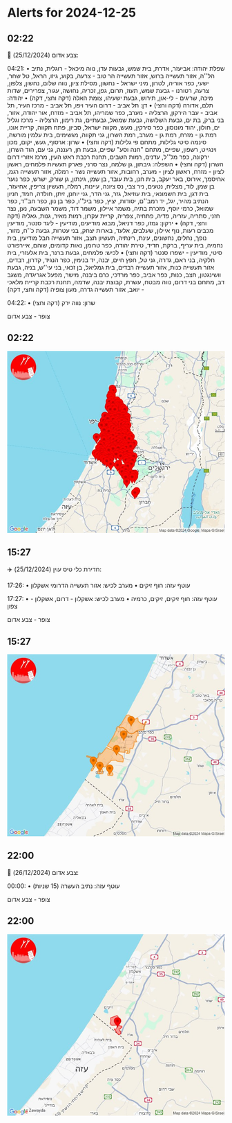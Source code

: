 # Alerts for 2024-12-25

## 02:22

🔴 צבע אדום (25/12/2024):

04:21:
• שפלת יהודה: אביעזר, אדרת, בית שמש, גבעות עדן, נווה מיכאל - רוגלית, נתיב הל''ה, אזור תעשייה ברוש, אזור תעשייה הר טוב - צרעה, בקוע, גיזו, הראל, טל שחר, ישעי, כפר אוריה, לטרון, מיני ישראל - נחשון, מסילת ציון, נווה שלום, נחשון, צלפון, צרעה, רטורנו - גבעת שמש, תעוז, תרום, גפן, זכריה, נחושה, עגור, צפרירים, שדות מיכה, שריגים - לי-און, תירוש, גבעת ישעיהו, צומת האלה (דקה וחצי, דקה)
• יהודה: תלם, אדורה (דקה וחצי)
• דן: תל אביב - דרום העיר ויפו, תל אביב - מרכז העיר, תל אביב - עבר הירקון, הרצליה - מערב, כפר שמריהו, תל אביב - מזרח, אור יהודה, אזור, בני ברק, בת ים, גבעת השלושה, גבעת שמואל, גבעתיים, גת רימון, הרצליה - מרכז וגליל ים, חולון, יהוד מונוסון, כפר סירקין, מעש, מקווה ישראל, סביון, פתח תקווה, קריית אונו, רמת גן - מזרח, רמת גן - מערב, רמת השרון, גני תקווה, מגשימים, בית עלמין מורשה, סינמה סיטי גלילות, מתחם פי גלילות (דקה וחצי)
• שרון: ארסוף, געש, יקום, מכון וינגייט, רשפון, שפיים, מתחם "חנה וסע" שפיים, גבעת חן, רעננה, גני עם, הוד השרון, ירקונה, כפר מל''ל, עדנים, רמות השבים, תחנת רכבת ראש העין, מרכז אזורי דרום השרון (דקה וחצי)
• השפלה: גיבתון, גן שלמה, נצר סרני, פארק תעשיות פלמחים, ראשון לציון - מזרח, ראשון לציון - מערב, רחובות, אזור תעשייה נשר - רמלה, אזור תעשייה רגמ, אחיסמך, אירוס, באר יעקב, בית חנן, בית עובד, בן שמן, גינתון, גן שורק, ישרש, כפר נוער בן שמן, לוד, מצליח, נטעים, ניר צבי, נס ציונה, עיינות, רמלה, תעשיון צריפין, אחיעזר, בית דגן, בית חשמונאי, בית עוזיאל, גזר, גני הדר, גני יוחנן, זיתן, חולדה, חמד, חניון הנתיב מהיר, יגל, יד רמב''ם, יסודות, יציץ, כפר ביל''ו, כפר בן נון, כפר חב''ד, כפר שמואל, כרמי יוסף, מזכרת בתיה, משמר איילון, משמר דוד, משמר השבעה, נען, נצר חזני, סתריה, עזריה, פדיה, פתחיה, צפריה, קריית עקרון, רמות מאיר, גנות, גאליה (דקה וחצי, דקה)
• ירקון: גמזו, כפר דניאל, מבוא מודיעים, מודיעין - ליגד סנטר, מודיעין מכבים רעות, נוף איילון, שעלבים, אלעד, בארות יצחק, בני עטרות, גבעת כ''ח, מזור, נופך, נחלים, נחשונים, עינת, רינתיה, תעשיון חצב, אזור תעשייה חבל מודיעין, בית נחמיה, בית עריף, ברקת, חדיד, טירת יהודה, כפר טרומן, נאות קדומים, שוהם, איירפורט סיטי, מודיעין - ישפרו סנטר (דקה וחצי)
• לכיש: פלמחים, גבעת ברנר, בית אלעזרי, בית חלקיה, בני ראם, גדרה, גני טל, חפץ חיים, יבנה, יד בנימין, כפר הנגיד, קדרון, רבדים, אזור תעשייה כנות, אזור תעשייה רבדים, בית גמליאל, בן זכאי, בני עי''ש, בניה, גבעת וושינגטון, חצב, כנות, כפר אביב, כפר מרדכי, כרם ביבנה, מישר, מפעל אגריגדה, משגב דב, מתחם בני דרום, נווה מבטח, עשרת, קבוצת יבנה, שדמה, תחנת רכבת קריית מלאכי - יואב, אזור תעשייה גדרה, מעון צופיה (דקה וחצי, דקה)

04:22:
• שרון: נווה ירק (דקה וחצי)

צופר - צבע אדום

## 02:22

![Photo](images/38175.jpg)

## 15:27

✈️ חדירת כלי טיס עוין (25/12/2024):

17:26:
• עוטף עזה: חוף זיקים 
• מערב לכיש: אזור תעשייה הדרומי אשקלון 

17:27:
• עוטף עזה: חוף זיקים, זיקים, כרמיה 
• מערב לכיש: אשקלון - דרום, אשקלון - צפון 

צופר - צבע אדום

## 15:27

![Photo](images/38181.jpg)

## 22:00

🔴 צבע אדום (26/12/2024):

00:00:
• עוטף עזה: נתיב העשרה (15 שניות)

צופר - צבע אדום

## 22:00

![Photo](images/38183.jpg)

